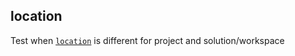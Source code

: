 ## location

Test when [`location`](https://premake.github.io/docs/location) is different for project and solution/workspace
